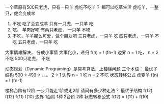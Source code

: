 一个草原有500只老虎，只有一只羊
虎吃不吃羊？
都可以吃草生活
虎吃羊，一整只，虎会变成羊

1. 不吃  吃了会变成羊
  只有一只虎，一只羊   吃
2. 吃， 羊肉好吃
  有两只老虎， 一只羊  不吃
3. 不吃，羊羊那么可爱，做个朋友吧
  三只老虎，一只羊     吃
  四只老虎，一只羊     不吃
  五只老虎，一只羊     吃


大事情难解决， 分成小事情
大事化小，递归
f(n) = ! (fn-1)
边界  n = 1 吃， n = 2 不吃
500只老虎， 不吃

动态规划（Dynamic Programing）是常考算法，上楼梯问题 
三个术语：
最优子结构       500->  499->  。。。 2->  1
边界             n = 1 吃    n = 2 不吃
状态转移公式     虎变羊  f(n) = ! (fn-1)

楼梯台阶有12阶  一步只能走1阶或走2阶  请问有多少种走法？
最优子结构      f(12)
        f(12)    f(11)  f(10)
边界            1台阶 1种   2台阶  2种
状态转移公式     f(12) = f(11) + f(10)